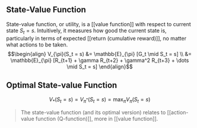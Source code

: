 ## State-Value Function

State-value function, or utility, is a [[value function]] with respect to current state $S_t = s$. Intuitively, it measures how good the current state is, particularly in terms of expected [[return (cumulative reward)]], no matter what actions to be taken.
$$\begin{align}
V_{\pi}(S_t = s) 
&= \mathbb{E}_{\pi} [G_t \mid S_t = s] \\
&= \mathbb{E}_{\pi} [R_{t+1} + \gamma R_{t+2} + \gamma^2 R_{t+3} + \dots \mid S_t = s]
\end{align}$$

## Optimal State-value Function
$$V_{*}(S_t=s) = V_{\pi^*}(S_t=s) = \max_{\pi} V_{\pi}(S_t = s)$$

> The state-value function (and its optimal version) relates to [[action-value function (Q-function)]], more in [[value function]].